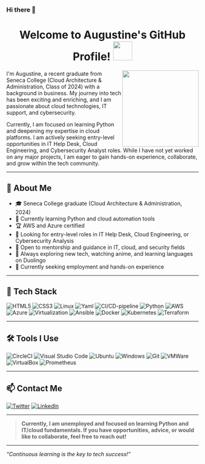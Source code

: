 ### Hi there 👋

<!--
**AJAntwi/AJAntwi** is a ✨ _special_ ✨ repository because its `README.md` (this file) appears on your GitHub profile.
-->

<h1 align="center">Welcome to Augustine's GitHub Profile! <img src="https://media.giphy.com/media/mGcNjsfWAjY5AEZNw6/giphy.gif" width="50"></h1>
<img align='right' src="https://acegif.com/wp-content/uploads/gifs/hello-2.gif" width="200">


I'm Augustine, a recent graduate from Seneca College (Cloud Architecture & Administration, Class of 2024) with a background in business. My journey into tech has been exciting and enriching, and I am passionate about cloud technologies, IT support, and cybersecurity.

Currently, I am focused on learning Python and deepening my expertise in cloud platforms. I am actively seeking entry-level opportunities in IT Help Desk, Cloud Engineering, and Cybersecurity Analyst roles. While I have not yet worked on any major projects, I am eager to gain hands-on experience, collaborate, and grow within the tech community.

---

## 🚀 About Me
* 🎓 Seneca College graduate (Cloud Architecture & Administration, 2024)
* 🌱 Currently learning Python and cloud automation tools
* 🏆 AWS and Azure certified
* 👀 Looking for entry-level roles in IT Help Desk, Cloud Engineering, or Cybersecurity Analysis
* 🤝 Open to mentorship and guidance in IT, cloud, and security fields
* 🧠 Always exploring new tech, watching anime, and learning languages on Duolingo
* 💼 Currently seeking employment and hands-on experience

---

## 🌟 Tech Stack
![HTML5](https://img.shields.io/badge/HTML5-E34F26?style=for-the-badge&logo=html5&logoColor=white)
![CSS3](https://img.shields.io/badge/CSS3-1572B6?style=for-the-badge&logo=css3&logoColor=white)
![Linux](https://img.shields.io/badge/Linux-FCC624?style=for-the-badge&logo=linux&logoColor=black)
![Yaml](https://img.shields.io/badge/yaml-%2338B2AC.svg?style=for-the-badge&logo=yaml-css&logoColor=white)
![CI/CD-pipeline](https://img.shields.io/badge/ci/cd-pipeline-%23ED8B00.svg?style=for-the-badge&logo=ci/cd-pipeline&logoColor=white)
![Python](https://img.shields.io/badge/Python-FFD43B?style=for-the-badge&logo=python&logoColor=blue)
![AWS](https://img.shields.io/badge/Amazon_AWS-FF9900?style=for-the-badge&logo=amazonaws&logoColor=white)
![Azure](https://img.shields.io/badge/microsoft%20azure-0089D6?style=for-the-badge&logo=microsoft-azure&logoColor=white)
![Virtualization](https://img.shields.io/badge/virtualization-%23ED8B00.svg?style=for-the-badge&logo=virtualization&logoColor=white)
![Ansible](https://img.shields.io/badge/Ansible-000000?style=for-the-badge&logo=ansible&logoColor=white)
![Docker](https://img.shields.io/badge/docker-hotpink.svg?style=for-the-badge&logo=docker&logoColor=white)
![Kubernetes](https://img.shields.io/badge/kubernetes-326ce5.svg?&style=for-the-badge&logo=kubernetes&logoColor=white)
![Terraform](https://img.shields.io/badge/Terraform-7B42BC?style=for-the-badge&logo=terraform&logoColor=white)

---

## 🛠️ Tools I Use

![CircleCI](https://img.shields.io/badge/circleci-%23563D7C.svg?style=for-the-badge&logo=circleci&logoColor=white)
![Visual Studio Code](https://img.shields.io/badge/Visual%20Studio%20Code-0078d7.svg?style=for-the-badge&logo=visual-studio-code&logoColor=white)
![Ubuntu](https://img.shields.io/badge/Ubuntu-E95420?style=for-the-badge&logo=ubuntu&logoColor=white)
![Windows](https://img.shields.io/badge/Windows-0078D6?style=for-the-badge&logo=windows&logoColor=white)
![Git](https://img.shields.io/badge/GIT-E44C30?style=for-the-badge&logo=git&logoColor=white)
![VMWare](https://img.shields.io/badge/VMware-231f20?style=for-the-badge&logo=VMware&logoColor=white)
![VirtualBox](https://img.shields.io/badge/VirtualBox-21416b?style=for-the-badge&logo=VirtualBox&logoColor=white)
![Prometheus](https://img.shields.io/badge/prometheus-%23013243.svg?style=for-the-badge&logo=prometheus&logoColor=white)

---

## 📫 Contact Me
[<img alt="Twitter" src="https://img.shields.io/badge/Twitter-1DA1F2?style=for-the-badge&logo=twitter&logoColor=white"/>](https://twitter.com/___thecyberdev_) 
[<img alt="LinkedIn" src="https://img.shields.io/badge/LinkedIn-0077B5?style=for-the-badge&logo=linkedin&logoColor=white"/>](https://www.linkedin.com/in/augustine-opoku-junior-antwi-a8b03a160/)

---

> **Currently, I am unemployed and focused on learning Python and IT/cloud fundamentals. If you have opportunities, advice, or would like to collaborate, feel free to reach out!**

---

*“Continuous learning is the key to tech success!”*


